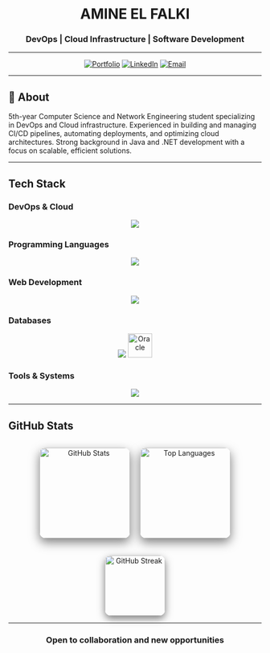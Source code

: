 <div align="center">

# AMINE EL FALKI

### DevOps | Cloud Infrastructure | Software Development

---

[![Portfolio](https://img.shields.io/badge/PORTFOLIO-58A6FF?style=for-the-badge&logo=About.me&logoColor=white)](https://amineelfalki.site)
[![LinkedIn](https://img.shields.io/badge/LINKEDIN-0A66C2?style=for-the-badge&logo=linkedin&logoColor=white)](https://www.linkedin.com/in/amineelfalki)
[![Email](https://img.shields.io/badge/EMAIL-EA4335?style=for-the-badge&logo=gmail&logoColor=white)](mailto:amine.elfalki@gmail.com)

</div>



---

## 📌 About

5th-year Computer Science and Network Engineering student specializing in DevOps and Cloud infrastructure. Experienced in building and managing CI/CD pipelines, automating deployments, and optimizing cloud architectures. Strong background in Java and .NET development with a focus on scalable, efficient solutions.

---

## Tech Stack

### DevOps & Cloud
<div align="center">
<img src="https://skillicons.dev/icons?i=docker,kubernetes,terraform,azure,aws,gitlab,jenkins&theme=dark" />
</div>

### Programming Languages
<div align="center">
<img src="https://skillicons.dev/icons?i=java,python,cs,cpp,bash&theme=dark" />
</div>

### Web Development
<div align="center">
<img src="https://skillicons.dev/icons?i=spring,dotnet,react,flask,html,css,bootstrap&theme=dark" />
</div>

### Databases
<div align="center">
<img src="https://skillicons.dev/icons?i=mysql,postgresql&theme=dark" />
<img src="https://cdn.jsdelivr.net/gh/devicons/devicon/icons/oracle/oracle-original.svg" height="48" alt="Oracle"/>
</div>

### Tools & Systems
<div align="center">
<img src="https://skillicons.dev/icons?i=git,github,linux,windows,vscode,idea,visualstudio&theme=dark" />
</div>

---

## GitHub Stats

<div align="center" style="display: flex; justify-content: center; gap: 20px; flex-wrap: wrap;">

  <!-- GitHub Stats -->
  <img 
    src="https://github-readme-stats.vercel.app/api?username=aminexi&show_icons=true&theme=gruvbox_dark&hide_border=true&bg_color=0a1f2b&title_color=00cfff&icon_color=00cfff&text_color=a0d8f0" 
    height="180" 
    style="border-radius: 12px; box-shadow: 0 8px 20px rgba(0,0,0,0.5);" 
    alt="GitHub Stats"
  />

  <!-- Top Languages -->
  <img 
    src="https://github-readme-stats.vercel.app/api/top-langs/?username=aminexi&layout=compact&theme=gruvbox_dark&hide_border=true&bg_color=0a1f2b&title_color=00cfff&text_color=a0d8f0" 
    height="180" 
    style="border-radius: 12px; box-shadow: 0 8px 20px rgba(0,0,0,0.5);" 
    alt="Top Languages"
  />

</div>

<!-- Optional Streak Card -->
<div align="center" style="margin-top: 20px;">
  <img 
    src="https://github-readme-streak-stats.herokuapp.com/?user=aminexi&theme=gruvbox_dark&hide_border=true&background=0a1f2b&stroke=00cfff&currStreakLabel=00cfff&fire=00ffff" 
    height="120" 
    style="border-radius: 12px; box-shadow: 0 6px 15px rgba(0,0,0,0.5);" 
    alt="GitHub Streak"
  />
</div>




---

<div align="center">

### Open to collaboration and new opportunities

</div>
